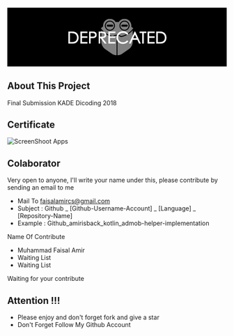 ![ScreenShoot Apps](https://raw.githubusercontent.com/amirisback/amirisback/master/docs/image/deprecated.png?raw=true)

## About This Project
Final Submission KADE Dicoding 2018

## Certificate
![ScreenShoot Apps](docs/image/ss_kade.png?raw=true)

## Colaborator
Very open to anyone, I'll write your name under this, please contribute by sending an email to me

- Mail To faisalamircs@gmail.com
- Subject : Github _ [Github-Username-Account] _ [Language] _ [Repository-Name]
- Example : Github_amirisback_kotlin_admob-helper-implementation

Name Of Contribute
- Muhammad Faisal Amir
- Waiting List
- Waiting List

Waiting for your contribute

## Attention !!!
- Please enjoy and don't forget fork and give a star
- Don't Forget Follow My Github Account
